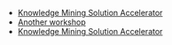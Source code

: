 * [Knowledge Mining Solution Accelerator](https://github.com/Azure-Samples/azure-search-knowledge-mining/blob/master/README.md)
* [Another workshop](https://github.com/Azure-Samples/azure-search-knowledge-mining/tree/master/workshops)
* [Knowledge Mining Solution Accelerator](https://github.com/Azure-Samples/azure-search-knowledge-mining)
